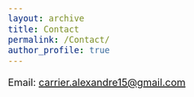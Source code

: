 ```yaml
---
layout: archive
title: Contact
permalink: /Contact/
author_profile: true
---
```

<style>
  body {
    font-size: 20px; /* Adjust body font size as needed */
  }
  h1, h2, h3, h4, h5, h6 {
    font-size: 24px; /* Adjust heading font sizes as needed */
  }
  .author__avatar {
    width: 100px; /* Adjust avatar size as needed */
    height: 100px; /* Adjust avatar size as needed */
  }
</style>


Email: carrier.alexandre15@gmail.com
